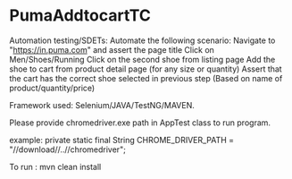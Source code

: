 # PumaAddtocartTC

Automation testing/SDETs: Automate the following scenario: 
Navigate to "https://in.puma.com" and assert the page title
Click on Men/Shoes/Running
Click on the second shoe from listing page
Add the shoe to cart from product detail page (for any size or quantity)
Assert that the cart has the correct shoe selected in previous step (Based on name of product/quantity/price)

Framework used:
Selenium/JAVA/TestNG/MAVEN.


Please provide chromedriver.exe path in AppTest class to run program. 

example:  private static final String CHROME_DRIVER_PATH = "//download//..//chromedriver";

To run : mvn clean install

